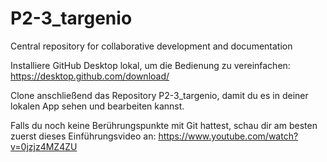 # P2-3_targenio
Central repository for collaborative development and documentation

Installiere GitHub Desktop lokal, um die Bedienung zu vereinfachen: https://desktop.github.com/download/

Clone anschließend das Repository P2-3_targenio, damit du es in deiner lokalen App sehen und bearbeiten kannst.

Falls du noch keine Berührungspunkte mit Git hattest, schau dir am besten zuerst dieses Einführungsvideo an: https://www.youtube.com/watch?v=0jzjz4MZ4ZU